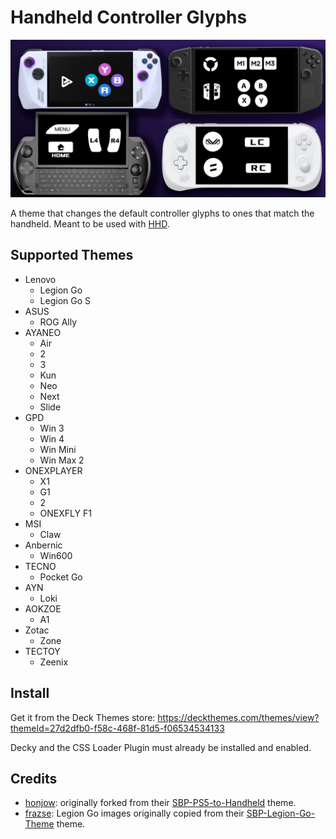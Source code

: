 # Handheld Controller Glyphs

![image](preview.png)

A theme that changes the default controller glyphs to ones that match the handheld.
Meant to be used with [HHD](https://github.com/hhd-dev/hhd).

## Supported Themes

 - Lenovo
   - Legion Go
   - Legion Go S
 - ASUS
   - ROG Ally
 - AYANEO
   - Air
   - 2
   - 3
   - Kun
   - Neo
   - Next
   - Slide
 - GPD
   - Win 3
   - Win 4
   - Win Mini
   - Win Max 2
 - ONEXPLAYER
   - X1
   - G1
   - 2
   - ONEXFLY F1
 - MSI
   - Claw
 - Anbernic
   - Win600
 - TECNO
   - Pocket Go
 - AYN
   - Loki
 - AOKZOE
   - A1
 - Zotac
   - Zone
 - TECTOY
   - Zeenix

## Install

Get it from the Deck Themes store:
https://deckthemes.com/themes/view?themeId=27d2dfb0-f58c-468f-81d5-f06534534133

Decky and the CSS Loader Plugin must already be installed and enabled.

## Credits

 - [honjow](https://github.com/honjow): originally forked from their [SBP-PS5-to-Handheld](https://github.com/honjow/SBP-PS5-to-Handheld) theme.
 - [frazse](https://github.com/frazse): Legion Go images originally copied from their [SBP-Legion-Go-Theme](https://github.com/frazse/SBP-Legion-Go-Theme) theme.
